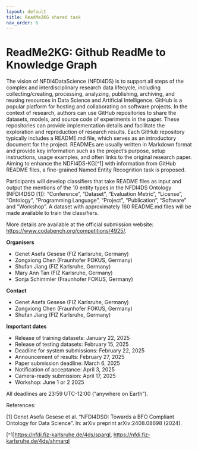```yaml
---
layout: default
title: ReadMe2KG shared task
nav_order: 6
---
```


# ReadMe2KG: Github ReadMe to Knowledge Graph

The vision of NFDI4DataScience (NFDI4DS) is to support all steps of the complex and interdisciplinary research data lifecycle, including collecting/creating, processing, analyzing, publishing, archiving, and reusing resources in Data Science and Artificial Intelligence. GitHub is a popular platform for hosting and collaborating on software projects. In the context of research, authors can use GitHub repositories to share the datasets, models, and source code of experiments in the paper. These repositories can provide implementation details and facilitate the exploration and reproduction of research results. Each GitHub repository typically includes a README.md file, which serves as an introductory document for the project. READMEs are usually written in Markdown format and provide key information such as the project’s purpose, setup instructions, usage examples, and often links to the original research paper. Aiming to enhance the NDFI4DS-KG[^1] with information from GitHub README files, a fine-grained Named Entity Recognition task is proposed.


Participants will develop classifiers that take README files as input and output the mentions of the 10 entity types in the NFDI4DS Ontology (NFDI4DSO [1]): “Conference”, “Dataset”, “Evaluation Metric”, “License”, “Ontology”, “Programming Language”, “Project”, “Publication”, “Software” and ”Workshop”. A dataset with approximately 160 README.md files will be made available to train the classifiers.

More details are available at the official submission website: https://www.codabench.org/competitions/4925/.

**Organisers**

* Genet Asefa Gesese (FIZ Karlsruhe, Germany)
* Zongxiong Chen (Fraunhofer FOKUS, Germany)
* Shufan Jiang (FIZ Karlsruhe, Germany)
* Mary Ann Tan (FIZ Karlsruhe, Germany)
* Sonja Schimmler (Fraunhofer FOKUS, Germany)

**Contact**

* Genet Asefa Gesese (FIZ Karlsruhe, Germany)
* Zongxiong Chen (Fraunhofer FOKUS, Germany)
* Shufan Jiang (FIZ Karlsruhe, Germany)

**Important dates**

*  Release of training datasets: January 22, 2025
*  Release of testing datasets: February 15, 2025
*  Deadline for system submissions: February 22, 2025
*  Announcement of results: February 27, 2025
*  Paper submission deadline: March 6, 2025
*  Notification of acceptance: April 3, 2025
*  Camera-ready submission: April 17, 2025
*  Workshop: June 1 or 2 2025

All deadlines are 23:59 UTC-12:00 (“anywhere on Earth”).

References:

[1] Genet Asefa Gesese et al. “NFDI4DSO: Towards a BFO Compliant Ontology for Data Science”. In: arXiv preprint arXiv:2408.08698 (2024).

[^1]https://nfdi.fiz-karlsruhe.de/4ds/sparql, https://nfdi.fiz-karlsruhe.de/4ds/shmarql